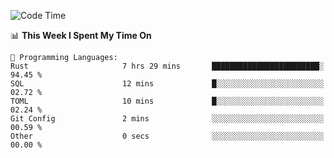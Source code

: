 <!--START_SECTION:waka-->
![Code Time](http://img.shields.io/badge/Code%20Time-1%2C017%20hrs%2039%20mins-blue)

📊 **This Week I Spent My Time On** 

```text
💬 Programming Languages: 
Rust                     7 hrs 29 mins       ████████████████████████░   94.45 % 
SQL                      12 mins             █░░░░░░░░░░░░░░░░░░░░░░░░   02.72 % 
TOML                     10 mins             █░░░░░░░░░░░░░░░░░░░░░░░░   02.24 % 
Git Config               2 mins              ░░░░░░░░░░░░░░░░░░░░░░░░░   00.59 % 
Other                    0 secs              ░░░░░░░░░░░░░░░░░░░░░░░░░   00.00 % 
```


<!--END_SECTION:waka-->